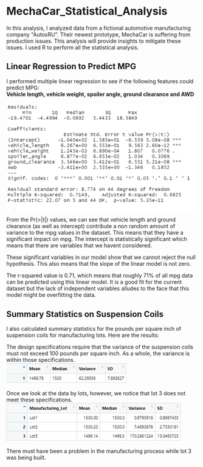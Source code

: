 # MechaCar_Statistical_Analysis
In this analysis, I analyzed data from a fictional automotive manufacturing company "AutosRU". Their newest prototype, MechaCar is suffering from production issues. This analysis will provide insights to mitigate these issues. I used R to perform all the statistical analysis.

## Linear Regression to Predict MPG
I performed multiple linear regression to see if the following features could predict MPG: </br>
<strong>Vehicle length, vehicle weight, spoiler angle, ground clearance and AWD </br></br></strong>
<img src = "https://github.com/Kee2u/MechaCar_Statistical_Analysis/blob/main/images/Deliverable1.PNG?raw=true">

From the Pr(>|t|) values, we can see that vehicle length and ground clearance (as well as intercept) contribute a non random amount of variance to the mpg values in the dataset. This means that they have a significant impact on mpg. The intercept is statistically significant which means that there are variables that we havent considered. 

These significant variables in our model show that we cannot reject the null hypothesis. This also means that the slope of the linear model is not zero.

The r-squared value is 0.71, which means that roughly 71% of all mpg data can be predicted using this linear model. It is a good fit for the current dataset but the lack of independent variables alludes to the face that this model might be overfitting the data.

## Summary Statistics on Suspension Coils
I also calculated summary statistics for the pounds per square inch of suspension coils for manufacturing lots. Here are the results:

The design specifications require that the variance of the suspension coils must not exceed 100 pounds per square inch. As a whole, the variance is within those specifications.</br>
<img src = "https://github.com/Kee2u/MechaCar_Statistical_Analysis/blob/main/images/total_summary.PNG?raw=true">

Once we look at the data by lots, however, we notice that lot 3 does not meet these specifications.
<img src = "https://github.com/Kee2u/MechaCar_Statistical_Analysis/blob/main/images/lot_summary.PNG?raw=true">

There must have been a problem in the manufacturing process while lot 3 was being built.
